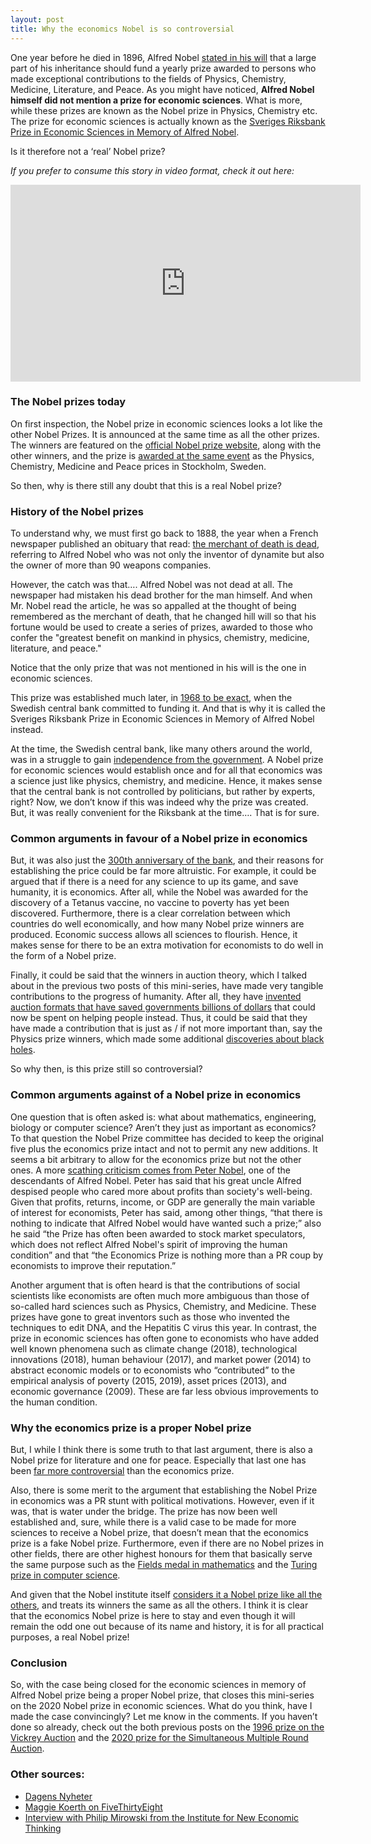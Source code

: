 ```yaml
---
layout: post
title: Why the economics Nobel is so controversial
---
```


One year before he died in 1896, Alfred Nobel [stated in his will](https://www.nobelprize.org/alfred-nobel/full-text-of-alfred-nobels-will-2/) that a large part of his inheritance should fund a yearly prize awarded to persons who made exceptional contributions to the fields of Physics, Chemistry, Medicine, Literature, and Peace. As you might have noticed, **Alfred Nobel himself did not mention a prize for economic sciences**. What is more, while these prizes are known as the Nobel prize in Physics, Chemistry etc. The prize for economic sciences is actually known as the [Sveriges Riksbank Prize in Economic Sciences in Memory of Alfred Nobel](https://www.nobelprize.org/prizes/uncategorized/did-you-know/).

Is it therefore not a ‘real’ Nobel prize?

*If you prefer to consume this story in video format, check it out here:*

<iframe width="560" height="315" src="https://www.youtube.com/embed/P1GvaYbfXHY" frameborder="0" allow="accelerometer; autoplay; clipboard-write; encrypted-media; gyroscope; picture-in-picture" allowfullscreen></iframe>

### The Nobel prizes today

On first inspection, the Nobel prize in economic sciences looks a lot like the other Nobel Prizes. It is announced at the same time as all the other prizes. The winners are featured on the [official Nobel prize website](https://www.nobelprize.org/), along with the other winners, and the prize is [awarded at the same event](https://www.nobelprize.org/ceremonies/the-nobel-prize-award-ceremonies-and-banquets/) as the Physics, Chemistry, Medicine and Peace prices in Stockholm, Sweden.

So then, why is there still any doubt that this is a real Nobel prize?

### History of the Nobel prizes

To understand why, we must first go back to 1888, the year when a French newspaper published an obituary that read: [the merchant of death is dead](https://timesofindia.indiatimes.com/blogs/unheardshepherd/merchant-of-death-the-story-behind-the-nobel-prize/), referring to Alfred Nobel who was not only the inventor of dynamite but also the owner of more than 90 weapons companies.

However, the catch was that…. Alfred Nobel was not dead at all. The newspaper had mistaken his dead brother for the man himself. And when Mr. Nobel read the article, he was so appalled at the thought of being remembered as the merchant of death, that he changed hill will so that his fortune would be used to create a series of prizes, awarded to those who confer the "greatest benefit on mankind in physics, chemistry, medicine, literature, and peace."

Notice that the only prize that was not mentioned in his will is the one in economic sciences.

This prize was established much later, in [1968 to be exact](https://link.springer.com/chapter/10.1007/978-1-349-68398-7_52), when the Swedish central bank committed to funding it. And that is why it is called the Sveriges Riksbank Prize in Economic Sciences in Memory of Alfred Nobel instead.

At the time, the Swedish central bank, like many others around the world, was in a struggle to gain [independence from the government](https://www.dnb.nl/en/binaries/Working%20paper%20539_tcm47-350814.pdf). A Nobel prize for economic sciences would establish once and for all that economics was a science just like physics, chemistry, and medicine. Hence, it makes sense that the central bank is not controlled by politicians, but rather by experts, right? Now, we don’t know if this was indeed why the prize was created. But, it was really convenient for the Riksbank at the time…. That is for sure.

### Common arguments in favour of a Nobel prize in economics

But, it was also just the [300th anniversary of the bank](https://www.riksbank.se/en-gb/about-the-riksbank/history/historical-timeline/1900-1999/the-riksbank-celebrates-its-300th-jubilee-and-the-prize-in-economic-sciences-in-memory-of-alfred-nobel-is-established/), and their reasons for establishing the price could be far more altruistic. For example, it could be argued that if there is a need for any science to up its game, and save humanity, it is economics. After all, while the Nobel was awarded for the discovery of a Tetanus vaccine, no vaccine to poverty has yet been discovered.
Furthermore, there is a clear correlation between which countries do well economically, and how many Nobel prize winners are produced. Economic success allows all sciences to flourish. Hence, it makes sense for there to be an extra motivation for economists to do well in the form of a Nobel prize.

Finally, it could be said that the winners in auction theory, which I talked about in the previous two posts of this mini-series, have made very tangible contributions to the progress of humanity. After all, they have [invented auction formats that have saved governments billions of dollars](https://www.moneymacro.rocks/2020-10-28-auction-theory-2/) that could now be spent on helping people instead. Thus, it could be said that they have made a contribution that is just as / if not more important than, say the Physics prize winners, which made some additional [discoveries about black holes](https://www.nobelprize.org/prizes/physics/2020/press-release/).

So why then, is this prize still so controversial?

### Common arguments against of a Nobel prize in economics

One question that is often asked is: what about mathematics, engineering, biology or computer science? Aren’t they just as important as economics? To that question the Nobel Prize committee has decided to keep the original five plus the economics prize intact and not to permit any new additions. It seems a bit arbitrary to allow for the economics prize but not the other ones.
A more [scathing criticism comes from Peter Nobel](https://www.thelocal.se/20050928/2173), one of the descendants of Alfred Nobel. Peter has said that his great uncle Alfred despised people who cared more about profits than society's well-being. Given that profits, returns, income, or GDP are generally the main variable of interest for economists, Peter has said, among other things, “that there is nothing to indicate that Alfred Nobel would have wanted such a prize;” also he said “the Prize has often been awarded to stock market speculators, which does not reflect Alfred Nobel's spirit of improving the human condition” and that “the Economics Prize is nothing more than a PR coup by economists to improve their reputation.”

Another argument that is often heard is that the contributions of social scientists like economists are often much more ambiguous than those of so-called hard sciences such as Physics, Chemistry, and Medicine. These prizes have gone to great inventors such as those who invented the techniques to edit DNA, and the Hepatitis C virus this year. In contrast, the prize in economic sciences has often gone to economists who have added well known phenomena such as climate change (2018), technological innovations (2018), human behaviour (2017), and market power (2014) to abstract economic models or to economists who “contributed” to the empirical analysis of poverty (2015, 2019), asset prices (2013), and economic governance (2009). These are far less obvious improvements to the human condition.

### Why the economics prize is a proper Nobel prize

But, I while I think there is some truth to that last argument, there is also a Nobel prize for literature and one for peace. Especially that last one has been [far more controversial](https://www.vox.com/2014/10/6/6895363/nobel-prizes-winners-controversies-explained) than the economics prize.

Also, there is some merit to the argument that establishing the Nobel Prize in economics was a PR stunt with political motivations. However, even if it was, that is water under the bridge. The prize has now been well established and, sure, while there is a valid case to be made for more sciences to receive a Nobel prize, that doesn’t mean that the economics prize is a fake Nobel prize. Furthermore, even if there are no Nobel prizes in other fields, there are other highest honours for them that basically serve the same purpose such as the [Fields medal in mathematics](https://www.mathunion.org/imu-awards/fields-medal) and the [Turing prize in computer science](https://amturing.acm.org/).

And given that the Nobel institute itself [considers it a Nobel prize like all the others](https://www.vox.com/2014/10/13/6969055/nobel-prize-economics-real-nobel), and treats its winners the same as all the others. I think it is clear that the economics Nobel prize is here to stay and even though it will remain the odd one out because of its name and history, it is for all practical purposes, a real Nobel prize!

### Conclusion

So, with the case being closed for the economic sciences in memory of Alfred Nobel prize being a proper Nobel prize, that closes this mini-series on the 2020 Nobel prize in economic sciences. What do you think, have I made the case convincingly? Let me know in the comments. If you haven’t done so already, check out the both previous posts on the [1996 prize on the Vickrey Auction](https://www.moneymacro.rocks/2020-10-28-auction-theory-1/) and the [2020 prize for the Simultaneous Multiple Round Auction](https://www.moneymacro.rocks/2020-10-28-auction-theory-2/).

### Other sources:

*	[Dagens Nyheter](https://www.evernote.com/shard/s1/client/snv?noteGuid=ebbca597-42ab-4e8a-ba11-1120c53d3769&noteGuid=ebbca597-42ab-4e8a-ba11-1120c53d3769&noteKey=c761a720b35084f1dec0939d4c90f7d5&noteKey=c761a720b35084f1dec0939d4c90f7d5&sn=https%3A%2F%2Fwww.evernote.com%2Fshard%2Fs1%2Fsh%2Febbca597-42ab-4e8a-ba11-1120c53d3769%2Fc761a720b35084f1dec0939d4c90f7d5&title=Op-ed%253A%2BDagens%2BNyheter%252C%2B10%2BDecember%2B2004%2B%2522The%2BNobel%2Bprize%2Bin%2Beconomics%2Bdiminishes%2Bthe%2Bvalue%2Bof%2Ball%2Bother%2BNobel%2Bprizes%2522)
*	[Maggie Koerth on FiveThirtyEight](https://fivethirtyeight.com/features/the-economics-nobel-isnt-really-a-nobel/)
*	[Interview with Philip Mirowski from the Institute for New Economic Thinking](https://www.youtube.com/watch?v=dLtEo8lplwg&feature=youtu.be&ab_channel=NewEconomicThinking)
